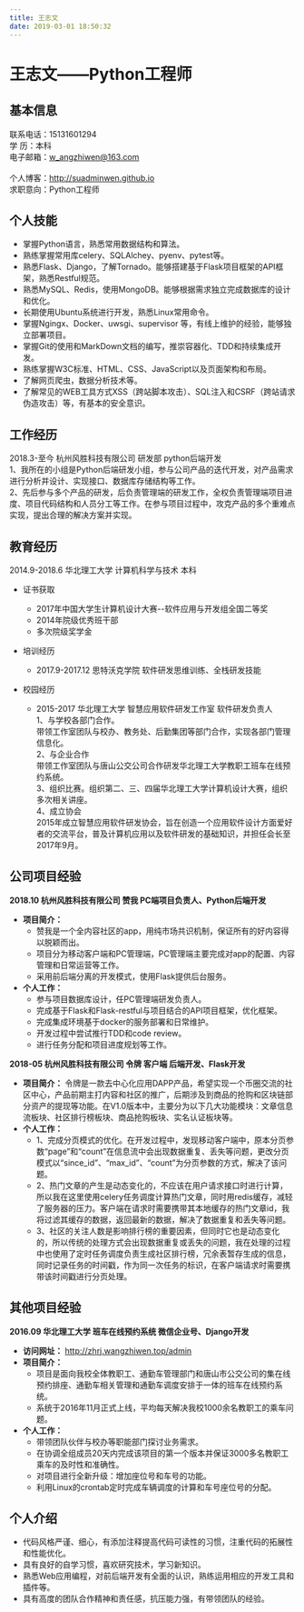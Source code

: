 ```yaml
---
title: 王志文
date: 2019-03-01 18:50:32
---
```


# 王志文——Python工程师

## 基本信息

联系电话：15131601294 <br>
学   历：本科   <br>
电子邮箱：w_angzhiwen@163.com   <br>  
个人博客：http://suadminwen.github.io   <br>
求职意向：Python工程师   <br>

## 个人技能

- 掌握Python语言，熟悉常用数据结构和算法。
- 熟练掌握常用库celery、SQLAlchey、pyenv、pytest等。
- 熟悉Flask、Django，了解Tornado。能够搭建基于Flask项目框架的API框架，熟悉Restful规范。
- 熟悉MySQL、Redis，使用MongoDB。能够根据需求独立完成数据库的设计和优化。
- 长期使用Ubuntu系统进行开发，熟悉Linux常用命令。
- 掌握Ngingx、Docker、uwsgi、supervisor 等，有线上维护的经验，能够独立部署项目。
- 掌握Git的使用和MarkDown文档的编写，推崇容器化、TDD和持续集成开发。
- 熟练掌握W3C标准、HTML、CSS、JavaScript以及页面架构和布局。
- 了解网页爬虫，数据分析技术等。
- 了解常见的WEB工具方式XSS（跨站脚本攻击）、SQL注入和CSRF（跨站请求伪造攻击）等，有基本的安全意识。

## 工作经历

2018.3-至今		杭州风胜科技有限公司 		研发部			python后端开发   <br>
1、我所在的小组是Python后端研发小组，参与公司产品的迭代开发，对产品需求进行分析并设计、实现接口、数据库存储结构等工作。   <br>
2、先后参与多个产品的研发，后负责管理端的研发工作，全权负责管理端项目进度、项目代码结构和人员分工等工作。在参与项目过程中，攻克产品的多个重难点实现，提出合理的解决方案并实现。

## 教育经历

2014.9-2018.6 		华北理工大学 		计算机科学与技术 		本科

- 证书获取

  - 2017年中国大学生计算机设计大赛--软件应用与开发组全国二等奖
  - 2014年院级优秀班干部
  - 多次院级奖学金

- 培训经历

  - 2017.9-2017.12 	思特沃克学院  	软件研发思维训练、全栈研发技能

- 校园经历  

  - 2015-2017   	 华北理工大学	   智慧应用软件研发工作室   	软件研发负责人   <br>
    1、与学校各部门合作。   <br>
    带领工作室团队与校办、教务处、后勤集团等部门合作，实现各部门管理信息化。   <br>
    2、与企业合作   <br>
    带领工作室团队与唐山公交公司合作研发华北理工大学教职工班车在线预约系统。   <br>
    3、组织比赛。组织第二、三、四届华北理工大学计算机设计大赛，组织多次相关讲座。   <br>
    4、成立协会   <br>
    2015年成立智慧应用软件研发协会，旨在创造一个应用软件设计方面爱好者的交流平台，普及计算机应用以及软件研发的基础知识，并担任会长至2017年9月。

## 公司项目经验

**2018.10	杭州风胜科技有限公司	赞我	PC端项目负责人、Python后端开发**

- **项目简介：**
  - 赞我是一个全内容社区的app，用纯市场共识机制，保证所有的好内容得以脱颖而出。
  - 项目分为移动客户端和PC管理端，PC管理端主要完成对app的配置、内容管理和日常运营等工作。
  - 采用前后端分离的开发模式，使用Flask提供后台服务。
- **个人工作：** 
  - 参与项目数据库设计，任PC管理端研发负责人。
  - 完成基于Flask和Flask-restful与项目结合的API项目框架，优化框架。
  - 完成集成环境基于docker的服务部署和日常维护。
  - 开发过程中尝试推行TDD和code review。
  - 进行任务分配和项目进度规划等工作。

**2018-05  杭州风胜科技有限公司   令牌   客户端 后端开发、Flask开发**

- **项目简介：** 令牌是一款去中心化应用DAPP产品，希望实现一个币圈交流的社区中心，产品前期主打内容和社区的推广，后期涉及到商品的抢购和区块链部分资产的提现等功能。在V1.0版本中，主要分为以下几大功能模块：文章信息流板块、社区排行榜板块、商品抢购板块、实名认证板块等。
- **个人工作：** 
  - 1、完成分页模式的优化。在开发过程中，发现移动客户端中，原本分页参数“page”和“count”在信息流中会出现数据重复、丢失等问题，更改分页模式以“since_id”、“max_id”、“count”为分页参数的方式，解决了该问题。
  - 2、热门文章的产生是动态变化的，不应该在用户请求接口时进行计算，所以我在这里使用celery任务调度计算热门文章，同时用redis缓存，减轻了服务器的压力。客户端在请求时需要携带其本地缓存的热门文章id，我将过滤其缓存的数据，返回最新的数据，解决了数据重复和丢失等问题。
  - 3、社区的关注人数是影响排行榜的重要因素，但同时它也是动态变化的，所以传统的处理方式会出现数据重复或丢失的问题，我在处理的过程中也使用了定时任务调度负责生成社区排行榜，冗余表暂存生成的信息，同时记录任务的时间戳，作为同一次任务的标识，在客户端请求时需要携带该时间戳进行分页处理。

## 其他项目经验

**2016.09   	华北理工大学 	 班车在线预约系统  	 微信企业号、Django开发**

- **访问网址：** http://zhrj.wangzhiwen.top/admin
- **项目简介：** 
  - 项目是面向我校全体教职工、通勤车管理部门和唐山市公交公司的集在线预约排座、通勤车相关管理和通勤车调度安排于一体的班车在线预约系统。
  - 系统于2016年11月正式上线，平均每天解决我校1000余名教职工的乘车问题。
- **个人工作：** 
  - 带领团队伙伴与校办等职能部门探讨业务需求。
  - 在协调全组成员20天内完成该项目的第一个版本并保证3000多名教职工乘车的及时性和准确性。
  - 对项目进行全新升级：增加座位号和车号的功能。
  - 利用Linux的crontab定时完成车辆调度的计算和车号座位号的分配。

## 个人介绍

- 代码风格严谨、细心，有添加注释提高代码可读性的习惯，注重代码的拓展性和性能优化。
- 具有良好的自学习惯，喜欢研究技术，学习新知识。
- 熟悉Web应用编程，对前后端开发有全面的认识，熟练运用相应的开发工具和插件等。
- 具有高度的团队合作精神和责任感，抗压能力强，有带领团队的经验。
